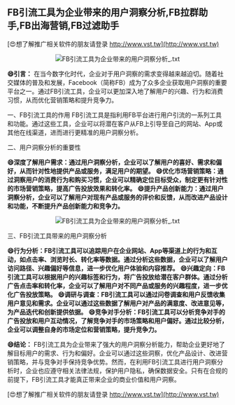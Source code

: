 ## **FB引流工具为企业带来的用户洞察分析,FB拉群助手,FB出海营销,FB过滤助手**

[😍想了解推广相关软件的朋友请登录 http://www.vst.tw](http://www.vst.tw)

 <center><img src="https://vst.tw/MP4/tuiguang/png/2.png" alt="FB引流工具为企业带来的用户洞察分析_.txt"></center>

**😄引言：**
在当今数字化时代，企业对于用户洞察的需求变得越来越迫切。随着社交媒体的普及和发展，Facebook（简称FB）成为了众多企业获取用户洞察的重要平台之一。通过FB引流工具，企业可以更加深入地了解用户的兴趣、行为和消费习惯，从而优化营销策略和提升竞争力。

一、FB引流工具的作用
FB引流工具是指利用FB平台进行用户引流的一系列工具和功能。通过这些工具，企业可以将潜在客户从FB上引导至自己的网站、App或其他在线渠道，进而进行更精准的用户洞察分析。

二、用户洞察分析的重要性

**😄深度了解用户需求：通过用户洞察分析，企业可以了解用户的喜好、需求和偏好，从而针对性地提供产品或服务，满足用户的期望。**
**😄优化市场营销策略：通过洞察用户的消费行为和购买习惯，企业可以精确定位目标受众，制定更有针对性的市场营销策略，提高广告投放效果和转化率。**
**😄提升产品创新能力：通过用户洞察分析，企业可以了解用户对现有产品或服务的评价和反馈，从而改进产品设计和功能，不断提升产品创新能力和竞争力。**

 <center><img src="https://vst.tw/MP4/tuiguang/png/7.png" alt="FB引流工具为企业带来的用户洞察分析_.txt"></center>

三、FB引流工具带来的用户洞察分析

**😄行为分析：FB引流工具可以追踪用户在企业网站、App等渠道上的行为和互动，如点击率、浏览时长、转化率等数据。通过分析这些数据，企业可以了解用户访问路径、兴趣偏好等信息，进一步优化用户体验和内容推荐。**
**😄兴趣定向：FB引流工具可以根据用户的兴趣标签和行为，将广告投放给潜在客户群体。通过分析广告点击率和转化率，企业可以了解用户对不同产品或服务的兴趣程度，进一步优化广告投放策略。**
**😄调研与调查：FB引流工具可以通过问卷调查和用户反馈收集用户意见和需求。企业可以通过这些数据了解用户对产品的满意度、改进意见等，为产品迭代和创新提供依据。**
**😄竞争对手分析：FB引流工具可以分析竞争对手的广告投放和用户互动情况，了解竞争对手的市场策略和用户偏好。通过比较分析，企业可以调整自身的市场定位和营销策略，提升竞争力。**

**😄结论：**
FB引流工具为企业带来了强大的用户洞察分析能力，帮助企业更好地了解目标用户的需求、行为和偏好。企业可以通过这些洞察，优化产品设计、改进营销策略，并与竞争对手保持竞争优势。然而，在利用FB引流工具进行用户洞察分析时，企业也应遵守相关法律法规，保护用户隐私，确保数据安全。只有在合规的前提下，FB引流工具才能真正带来企业的商业价值和用户洞察。

[😍想了解推广相关软件的朋友请登录 http://www.vst.tw](http://www.vst.tw)



